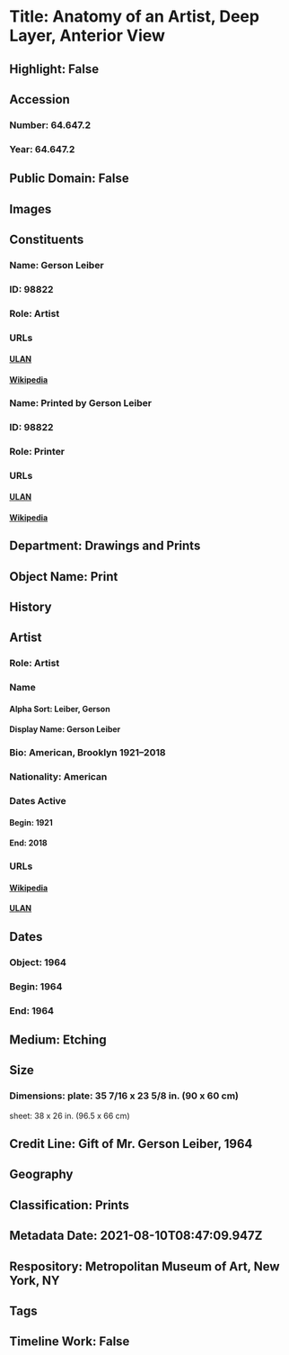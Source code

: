 # Title: Anatomy of an Artist, Deep Layer, Anterior View
## Highlight: False
## Accession
### Number: 64.647.2
### Year: 64.647.2
## Public Domain: False
## Images
## Constituents
### Name: Gerson Leiber
### ID: 98822
### Role: Artist
### URLs
#### [ULAN](http://vocab.getty.edu/page/ulan/500049438)
#### [Wikipedia](https://www.wikidata.org/wiki/Q42313405)
### Name: Printed by Gerson Leiber
### ID: 98822
### Role: Printer
### URLs
#### [ULAN](http://vocab.getty.edu/page/ulan/500049438)
#### [Wikipedia](https://www.wikidata.org/wiki/Q42313405)
## Department: Drawings and Prints
## Object Name: Print
## History
## Artist
### Role: Artist
### Name
#### Alpha Sort: Leiber, Gerson
#### Display Name: Gerson Leiber
### Bio: American, Brooklyn 1921–2018
### Nationality: American
### Dates Active
#### Begin: 1921
#### End: 2018
### URLs
#### [Wikipedia](https://www.wikidata.org/wiki/Q42313405)
#### [ULAN](http://vocab.getty.edu/page/ulan/500049438)
## Dates
### Object: 1964
### Begin: 1964
### End: 1964
## Medium: Etching
## Size
### Dimensions: plate: 35 7/16 x 23 5/8 in. (90 x 60 cm)
sheet: 38 x 26 in. (96.5 x 66 cm)
## Credit Line: Gift of Mr. Gerson Leiber, 1964
## Geography
## Classification: Prints
## Metadata Date: 2021-08-10T08:47:09.947Z
## Respository: Metropolitan Museum of Art, New York, NY
## Tags
## Timeline Work: False
